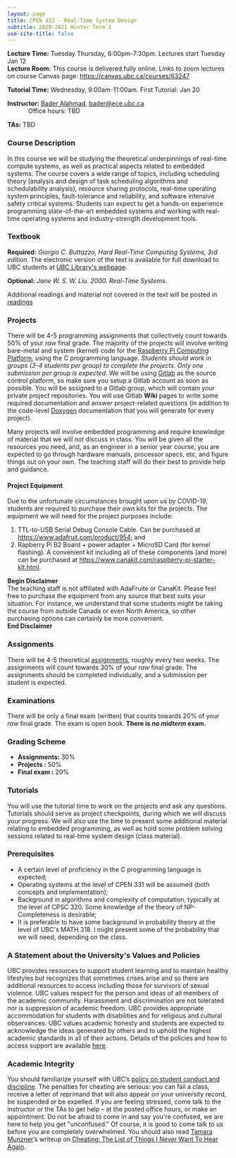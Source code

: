 ```yaml
---
layout: page
title: CPEN 432 - Real-Time System Design
subtitle: 2020-2021 Winter Term 1
use-site-title: false
---
```


**Lecture Time:** Tuesday Thursday, 6:00pm-7:30pm. Lectures start Tuesday Jan 12  
**Lecture Room:** This course is delivered fully online. 
Links to zoom lectures on course Canvas page: https://canvas.ubc.ca/courses/63247


**Tutorial Time:** Wednesday, 9:00am-11:00am. First Tutorial: Jan 20
<!-- **Tutorial Room:** Frank Forward 317   -->


**Instructor:** [Bader Alahmad](https://blogs.ubc.ca/bader), [bader@ece.ubc.ca](mailto:bader@ece.ubc.ca)  
&nbsp;&nbsp;&nbsp;&nbsp;&nbsp;&nbsp;&nbsp;&nbsp;&nbsp;&nbsp;&nbsp;&nbsp;Office hours: TBD  


**TAs:** TBD <!-- TBD Nusrat Mehajabin   -->
	<!-- &nbsp;&nbsp;&nbsp;&nbsp;&nbsp;&nbsp;&nbsp;&nbsp;Office hours: Tue 10:00am-11:00am, MCLD 211   -->
	
  
### Course Description
In this course we will be studying the theoretical underpinnings of real-time compute systems, as well as practical aspects related to embedded systems. The course covers a wide range of topics, including scheduling theory (analysis and design of task scheduling algorithms and schedulability analysis), resource sharing protocols, real-time operating system principles, fault-tolerance and reliability, and software intensive safety critical systems. Students can expect to get a hands-on experience programming state-of-the-art embedded systems and working with real-time operating systems and industry-strength development tools.


### Textbook
**Required:** *Giorgio C. Buttazzo, Hard Real-Time Computing Systems, 3rd edition.* The electronic version of the text is available for full download to UBC students at [UBC Library's webpage](http://www.library.ubc.ca).  

**Optional:** _Jane W. S. W. Liu. 2000. Real-Time Systems_.  

Additional readings and material not covered in the text will be posted in [readings](https://cpen432.github.io/readings)


### Projects
There will be 4-5 programming assignments that collectively count towards 50% of your _raw_ final grade. The majority of the projects will involve writing bare-metal and system (kernel) code for the [Raspberry Pi Computing Platform](https://www.raspberrypi.org/products/raspberry-pi-2-model-b/), using the C programming language. _Students should work in groups (3-4 students per group) to complete the projects. Only one submission per group is expected._ We will be using [Gitlab](https://www.gitlab.com "Gitlab") as the source control platform, so make sure you setup a Gitlab account as soon as possible. You will be assigned to a Gitlab group, which will contain your private project repositories. You will use Gitlab **Wiki** pages to write some required documentation and answer project-related questions (in addition to the code-level [Doxygen](http://www.stack.nl/~dimitri/doxygen/ "Doxygen") documentation that you will generate for every project). 

Many projects will involve embedded programming and require knowledge of material that we will *not* discuss in class. You will be given all the resources you need, and, as an engineer in a senior year course, you are expected to go through hardware manuals, processor specs, etc, and figure things out on your own. The teaching staff will do their best to provide help and guidance. 

#### Project Equipment
Due to the unfortunate circumstances brought upon us by COVID-19, students are required to purchase their own kits for the projects. The equipment we will need for the project purposes include:

1. TTL-to-USB Serial Debug Console Cable. Can be purchased at <https://www.adafruit.com/product/954>; and
2. Rapberry Pi B2 Board + power adapter + MicroSD Card (for kernel flashing). A convenient kit including all of these components (and more) can be purchased at <https://www.canakit.com/raspberry-pi-starter-kit.html>. 

**Begin Disclaimer**  
The teaching staff is not affiliated with AdaFruite or CanaKit. Please feel free to purchase the equipment from any source that best suits your situation. For instance, we understand that some students might be taking the course from outside Canada or even North America, so other purchasing options can certainly be more convenient.  
**End Disclaimer**  


### Assignments
There will be 4-5 theoretical [assignments](https://cpen432.github.io/assignments/), roughly every two weeks. The assignments will count towards 30% of your _raw_ final grade. The assignments should be completed individually, and a submission per student is expected.



### Examinations
There will be only a final exam (written) that counts towards 20% of your _raw_ final grade. The exam is open book. <!-- The instructor reserves the right to assign a take-home exam for partial or full credit towards the final exam. --> 
**There is _no midterm_ exam.**



### Grading Scheme
* **Assignments:** 30%
* **Projects   :** 50%
* **Final exam :** 20%  


### Tutorials
You will use the tutorial time to work on the projects and ask any questions. Tutorials should serve as project checkpoints, during which we will discuss your progress. We will also use the time to present some additional material relating to embedded programming, as well as hold some problem solving sessions related to real-time system design (class material).


### Prerequisites
* A certain level of proficiency in the C programming language is expected;
* Operating systems at the level of CPEN 331 will be assumed (both concepts and implementation);
* Background in algorithms and complexity of computation, typically at the level of CPSC 320. Some knowledge of the theory of NP-Completeness is desirable;
* It is preferable to have some background in probability theory at the level of UBC's MATH 318. I might present some of the probability that we will need, depending on the class.

### A Statement about the University's Values and Policies
UBC provides resources to support student learning and to maintain
healthy lifestyles but recognizes that sometimes crises arise and so
there are additional resources to access including those for survivors
of sexual violence. UBC values respect for the person and ideas of
all members of the academic community. Harassment and
discrimination are not tolerated nor is suppression of academic
freedom. UBC provides appropriate accommodation for students
with disabilities and for religious and cultural observances. UBC
values academic honesty and students are expected to acknowledge
the ideas generated by others and to uphold the highest academic
standards in all of their actions. Details of the policies and how to
access support are available [here](https://senate.ubc.ca/policies-resources-support-student-success).

### Academic Integrity
You should familiarize yourself with UBC’s [policy on student conduct and discipline](http://www.calendar.ubc.ca/vancouver/index.cfm?tree=3,54,0,0). The penalties for cheating are serious: you can fail a class, receive a letter of reprimand that will also appear on your university record, be suspended or be expelled.
If you are feeling stressed, come talk to the instructor or the TAs to get help – at the posted office hours, or make an appointment. Do not be afraid to come in and say you're confused, we are here to help you get "unconfused." Of course, it is good to come talk to us before you are completely overwhelmed.
You should also read [Tamara Munzner](http://www.cs.ubc.ca/~tmm/)’s writeup on [Cheating: The List of Things I Never Want To Hear Again](http://www.cs.ubc.ca/~tmm/courses/cheat.html).

